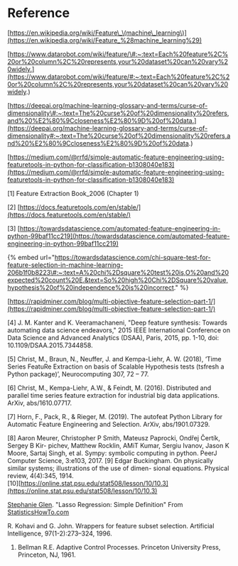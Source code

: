 # Reference

[https://en.wikipedia.org/wiki/Feature\_\(machine\_learning\)](https://en.wikipedia.org/wiki/Feature_%28machine_learning%29)

[https://www.datarobot.com/wiki/feature/\#:~:text=Each%20feature%2C%20or%20column%2C%20represents,your%20dataset%20can%20vary%20widely.](https://www.datarobot.com/wiki/feature/#:~:text=Each%20feature%2C%20or%20column%2C%20represents,your%20dataset%20can%20vary%20widely.)

[https://deepai.org/machine-learning-glossary-and-terms/curse-of-dimensionality\#:~:text=The%20curse%20of%20dimensionality%20refers,and%20%E2%80%9Ccloseness%E2%80%9D%20of%20data.](https://deepai.org/machine-learning-glossary-and-terms/curse-of-dimensionality#:~:text=The%20curse%20of%20dimensionality%20refers,and%20%E2%80%9Ccloseness%E2%80%9D%20of%20data.)

[https://medium.com/@rrfd/simple-automatic-feature-engineering-using-featuretools-in-python-for-classification-b1308040e183](https://medium.com/@rrfd/simple-automatic-feature-engineering-using-featuretools-in-python-for-classification-b1308040e183)

\[1\] Feature Extraction Book\_2006 \(Chapter 1\)

\[2\] [https://docs.featuretools.com/en/stable/](https://docs.featuretools.com/en/stable/)

\[3\] [https://towardsdatascience.com/automated-feature-engineering-in-python-99baf11cc219](https://towardsdatascience.com/automated-feature-engineering-in-python-99baf11cc219)

{% embed url="https://towardsdatascience.com/chi-square-test-for-feature-selection-in-machine-learning-206b1f0b8223\#:~:text=A%20chi%2Dsquare%20test%20is,O%20and%20expected%20count%20E.&text=So%20high%20Chi%2DSquare%20value,hypothesis%20of%20independence%20is%20incorrect." %}

[https://rapidminer.com/blog/multi-objective-feature-selection-part-1/](https://rapidminer.com/blog/multi-objective-feature-selection-part-1/)

\[4\] J. M. Kanter and K. Veeramachaneni, "Deep feature synthesis: Towards automating data science endeavors," 2015 IEEE International Conference on Data Science and Advanced Analytics \(DSAA\), Paris, 2015, pp. 1-10, doi: 10.1109/DSAA.2015.7344858.

\[5\] Christ, M., Braun, N., Neuffer, J. and Kempa-Liehr, A. W. \(2018\), ‘Time Series FeatuRe Extraction on basis of Scalable Hypothesis tests \(tsfresh a Python package\)’, Neurocomputing 307, 72 – 77.

\[6\] Christ, M., Kempa-Liehr, A.W., & Feindt, M. \(2016\). Distributed and parallel time series feature extraction for industrial big data applications. ArXiv, abs/1610.07717.

\[7\] Horn, F., Pack, R., & Rieger, M. \(2019\). The autofeat Python Library for Automatic Feature Engineering and Selection. ArXiv, abs/1901.07329.

\[8\] Aaron Meurer, Christopher P Smith, Mateusz Paprocki, Ondřej Čertík, Sergey B Kir- pichev, Matthew Rocklin, AMiT Kumar, Sergiu Ivanov, Jason K Moore, Sartaj Singh, et al. Sympy: symbolic computing in python. PeerJ Computer Science, 3:e103, 2017. \[9\] Edgar Buckingham. On physically similar systems; illustrations of the use of dimen- sional equations. Physical review, 4\(4\):345, 1914.  
\[10\][https://online.stat.psu.edu/stat508/lesson/10/10.3](https://online.stat.psu.edu/stat508/lesson/10/10.3)

[Stephanie Glen](https://www.statisticshowto.com/contact/). "Lasso Regression: Simple Definition" From [StatisticsHowTo.com](https://www.statisticshowto.com/)

R. Kohavi and G. John. Wrappers for feature subset selection. Artificial Intelligence, 97\(1-2\):273–324, 1996.

1. Bellman R.E. Adaptive Control Processes. Princeton University Press, Princeton, NJ, 1961.

